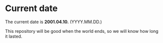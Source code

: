 # Current date

The current date is **2001.04.10.** (YYYY.MM.DD.)

This repository will be good when the world ends, so we will know how long it lasted.
